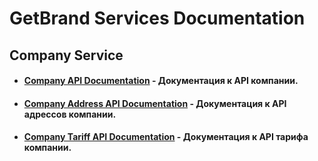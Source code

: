# GetBrand Services Documentation

## Company Service

- #### [Company API Documentation](https://github.com/daniil-lab/getbrand-services-docs/blob/main/Company/Company.md) - Документация к API компании.
- #### [Company Address API Documentation](https://github.com/daniil-lab/GetBrand-Services-Docs/blob/main/Company/CompanyAddress.md) - Документация к API адрессов компании.
- #### [Company Tariff API Documentation](https://github.com/daniil-lab/GetBrand-Services-Docs/blob/main/Company/CompanyTariff.md) - Документация к API тарифа компании.
